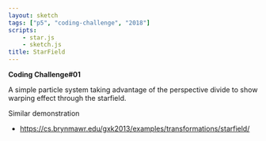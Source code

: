 ```yaml
---
layout: sketch
tags: ["p5", "coding-challenge", "2018"]
scripts: 
    - star.js
    - sketch.js
title: StarField
---
```


**Coding Challenge#01**

A simple particle system taking advantage of the perspective divide to show warping effect through the starfield.

Similar demonstration    

* <https://cs.brynmawr.edu/gxk2013/examples/transformations/starfield/>
